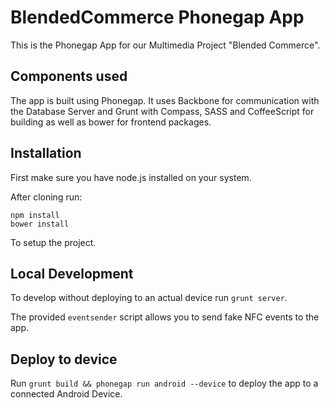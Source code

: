 # BlendedCommerce Phonegap App

This is the Phonegap App for our Multimedia Project "Blended Commerce".

## Components used
The app is built using Phonegap. It uses Backbone for communication with
the Database Server and Grunt with Compass, SASS and CoffeeScript for
building as well as bower for frontend packages.

## Installation
First make sure you have node.js installed on your system.

After cloning run:

```
npm install
bower install
```

To setup the project.

## Local Development
To develop without deploying to an actual device run `grunt server`.

The provided `eventsender` script allows you to send fake NFC events to
the app.

## Deploy to device
Run `grunt build && phonegap run android --device` to deploy the app to
a connected Android Device.
